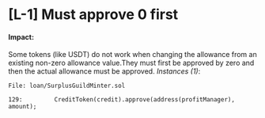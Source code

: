 # [L-1] Must approve 0 first
#### Impact:
Some tokens (like USDT) do not work when changing the allowance from an existing non-zero allowance value.They must first be approved by zero and then the actual allowance must be approved.
*Instances (1)*:
```solidity
File: loan/SurplusGuildMinter.sol

129:         CreditToken(credit).approve(address(profitManager), amount);

```